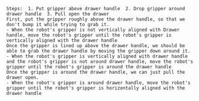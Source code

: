 
    Steps:  1. Put gripper above drawer handle  2. Drop gripper around drawer handle  3. Pull open the drawer
    First, put the gripper roughly above the drawer handle, so that we don't bump it while trying to grab it.
    - When the robot's gripper is not vertically aligned with Drawer handle, move the robot's gripper until the robot's gripper is vertically aligned with the drawer handle
    Once the gripper is lined up above the drawer handle, we should be able to grab the drawer handle by moving the gripper down around it.
    - When the robot's gripper is vertically aligned with drawer handle and the robot's gripper is not around drawer handle, move the robot's gripper until the robot's gripper is around the drawer handle
    Once the gripper is around the drawer handle, we can just pull the drawer open.
    - When the robot's gripper is around drawer handle, move the robot's gripper until the robot's gripper is horizontally aligned with the drawer handle
